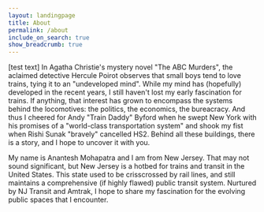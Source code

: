 ```yaml
---
layout: landingpage
title: About
permalink: /about
include_on_search: true
show_breadcrumb: true
---
```


[test text]
In Agatha Christie's mystery novel "The ABC Murders", the aclaimed detective Hercule Poirot observes that small boys tend to love trains, tying it to an "undeveloped mind". While my mind has (hopefully) developed in the recent years, I still haven't lost my early fascination for trains. If anything, that interest has grown to encompass the systems behind the locomotives: the politics, the economics, the bureacracy. And thus I cheered for Andy "Train Daddy" Byford when he swept New York with his promises of a "world-class transportation system" and shook my fist when Rishi Sunak "bravely" cancelled HS2. Behind all these buildings, there is a story, and I hope to uncover it with you.

My name is Anantesh Mohapatra and I am from New Jersey. That may not sound significant, but New Jersey is a hotbed for trains and transit in the United States. This state used to be crisscrossed by rail lines, and still maintains a comprehensive (if highly flawed) public transit system. Nurtured by NJ Transit and Amtrak, I hope to share my fascination for the evolving public spaces that I encounter.


